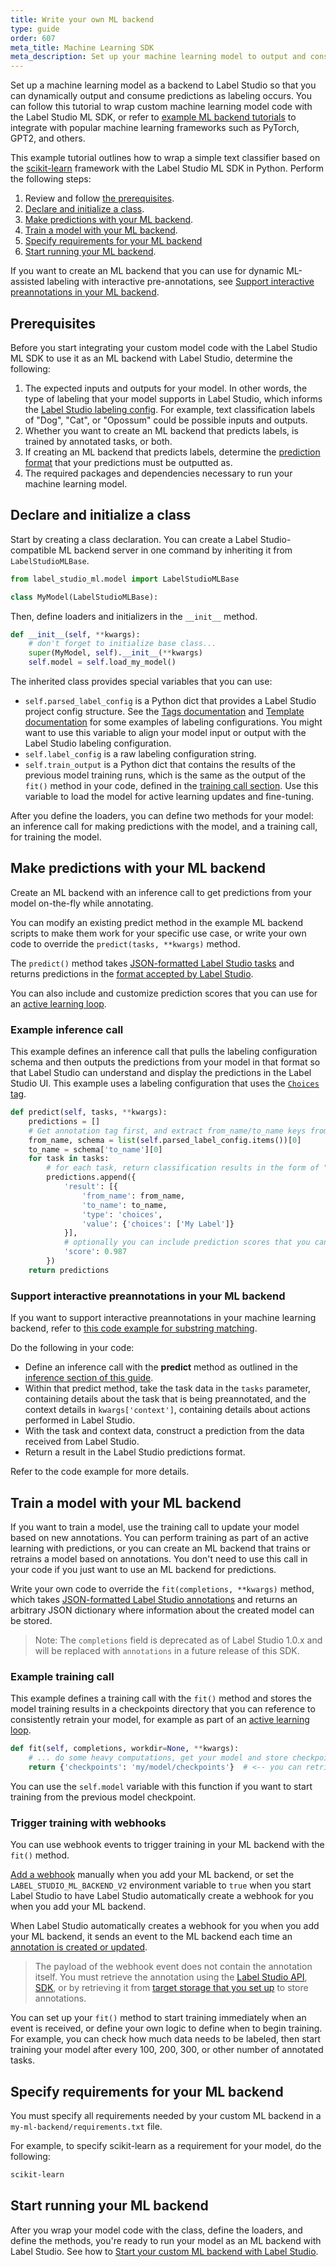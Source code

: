 ```yaml
---
title: Write your own ML backend
type: guide
order: 607
meta_title: Machine Learning SDK
meta_description: Set up your machine learning model to output and consume predictions in your data science and data labeling projects. 
---
```


Set up a machine learning model as a backend to Label Studio so that you can dynamically output and consume predictions as labeling occurs. You can follow this tutorial to wrap custom machine learning model code with the Label Studio ML SDK, or refer to [example ML backend tutorials](ml_tutorials.html) to integrate with popular machine learning frameworks such as PyTorch, GPT2, and others. 

This example tutorial outlines how to wrap a simple text classifier based on the [scikit-learn](https://scikit-learn.org/) framework with the Label Studio ML SDK in Python. Perform the following steps:
1. Review and follow [the prerequisites](#Prerequisites).
2. [Declare and initialize a class](#Declare-and-initialize-a-class).
3. [Make predictions with your ML backend](#Make-predictions-with-your-ML-backend).
4. [Train a model with your ML backend](#Train-a-model-with-your-ML-backend).
5. [Specify requirements for your ML backend](#Specify-requirements-for-your-ML-backend)
6. [Start running your ML backend](#Start-running-your-ML-backend).

If you want to create an ML backend that you can use for dynamic ML-assisted labeling with interactive pre-annotations, see [Support interactive preannotations in your ML backend](#Support-interactive-preannotations-in-your-ML-backend).

## Prerequisites 
Before you start integrating your custom model code with the Label Studio ML SDK to use it as an ML backend with Label Studio, determine the following:
1. The expected inputs and outputs for your model. In other words, the type of labeling that your model supports in Label Studio, which informs the [Label Studio labeling config](setup.html#Set-up-the-labeling-interface-for-your-project). For example, text classification labels of "Dog", "Cat", or "Opossum" could be possible inputs and outputs. 
2. Whether you want to create an ML backend that predicts labels, is trained by annotated tasks, or both. 
3. If creating an ML backend that predicts labels, determine the [prediction format](predictions.html) that your predictions must be outputted as.
4. The required packages and dependencies necessary to run your machine learning model.

## Declare and initialize a class

Start by creating a class declaration. You can create a Label Studio-compatible ML backend server in one command by inheriting it from `LabelStudioMLBase`. 
```python
from label_studio_ml.model import LabelStudioMLBase

class MyModel(LabelStudioMLBase):
```

Then, define loaders and initializers in the `__init__` method. 

```python
def __init__(self, **kwargs):
    # don't forget to initialize base class...
    super(MyModel, self).__init__(**kwargs)
    self.model = self.load_my_model()
```

The inherited class provides special variables that you can use:
- `self.parsed_label_config` is a Python dict that provides a Label Studio project config structure. See the [Tags documentation](/tags) and [Template documentation](/templates) for some examples of labeling configurations. You might want to use this variable to align your model input or output with the Label Studio labeling configuration.
- `self.label_config` is a raw labeling configuration string.
- `self.train_output` is a Python dict that contains the results of the previous model training runs, which is the same as the output of the `fit()` method in your code, defined in the [training call section](ml_create.html#Training-call). Use this variable to load the model for active learning updates and fine-tuning.

After you define the loaders, you can define two methods for your model: an inference call for making predictions with the model, and a training call, for training the model. 

## Make predictions with your ML backend

Create an ML backend with an inference call to get predictions from your model on-the-fly while annotating. 

You can modify an existing predict method in the example ML backend scripts to make them work for your specific use case, or write your own code to override the `predict(tasks, **kwargs)` method.

The `predict()` method takes [JSON-formatted Label Studio tasks](tasks.html#Basic-Label-Studio-JSON-format) and returns predictions in the [format accepted by Label Studio](predictions.html).

You can also include and customize prediction scores that you can use for an [active learning loop](active_learning.html).

### Example inference call 

This example defines an inference call that pulls the labeling configuration schema and then outputs the predictions from your model in that format so that Label Studio can understand and display the predictions in the Label Studio UI. This example uses a labeling configuration that uses the [`Choices` tag](/tags/choices.html). 

```python
def predict(self, tasks, **kwargs):
    predictions = []
    # Get annotation tag first, and extract from_name/to_name keys from the labeling config to make predictions
    from_name, schema = list(self.parsed_label_config.items())[0]
    to_name = schema['to_name'][0]
    for task in tasks:
        # for each task, return classification results in the form of "choices" pre-annotations
        predictions.append({
            'result': [{
                'from_name': from_name,
                'to_name': to_name,
                'type': 'choices',
                'value': {'choices': ['My Label']}
            }],
            # optionally you can include prediction scores that you can use to sort the tasks and do active learning
            'score': 0.987
        })
    return predictions
```

### Support interactive preannotations in your ML backend

If you want to support interactive preannotations in your machine learning backend, refer to [this code example for substring matching](https://github.com/heartexlabs/label-studio-ml-backend/tree/master/label_studio_ml/examples/substring_matching).

Do the following in your code:
- Define an inference call with the **predict** method as outlined in the [inference section of this guide](ml_create.html#Inference-call).
- Within that predict method, take the task data in the `tasks` parameter, containing details about the task that is being preannotated, and the context details in `kwargs['context']`, containing details about actions performed in Label Studio. 
- With the task and context data, construct a prediction from the data received from Label Studio. 
- Return a result in the Label Studio predictions format.

Refer to the code example for more details. 

## Train a model with your ML backend 

If you want to train a model, use the training call to update your model based on new annotations. You can perform training as part of an active learning with predictions, or you can create an ML backend that trains or retrains a model based on annotations. You don't need to use this call in your code if you just want to use an ML backend for predictions. 

Write your own code to override the `fit(completions, **kwargs)` method, which takes [JSON-formatted Label Studio annotations](https://labelstud.io/guide/export.html#Raw-JSON-format-of-completed-labeled-tasks) and returns an arbitrary JSON dictionary where information about the created model can be stored.

> Note: The `completions` field is deprecated as of Label Studio 1.0.x and will be replaced with `annotations` in a future release of this SDK.

### Example training call

This example defines a training call with the `fit()` method and stores the model training results in a checkpoints directory that you can reference to consistently retrain your model, for example as part of an [active learning loop](active_learning.html). 

```python
def fit(self, completions, workdir=None, **kwargs):
    # ... do some heavy computations, get your model and store checkpoints and resources
    return {'checkpoints': 'my/model/checkpoints'}  # <-- you can retrieve this dict as self.train_output in the subsequent calls
```

You can use the `self.model` variable with this function if you want to start training from the previous model checkpoint. 

### Trigger training with webhooks

You can use webhook events to trigger training in your ML backend with the `fit()` method. 

[Add a webhook](webhooks.html#Add-a-new-webhook-in-Label-Studio) manually when you add your ML backend, or set the `LABEL_STUDIO_ML_BACKEND_V2` environment variable to `true` when you start Label Studio to have Label Studio automatically create a webhook for you when you add your ML backend. 

When Label Studio automatically creates a webhook for you when you add your ML backend, it sends an event to the ML backend each time an [annotation is created or updated](webhook_reference.html#Annotation-Created). 

> The payload of the webhook event does not contain the annotation itself. You must retrieve the annotation using the [Label Studio API](/api), [SDK](sdk.html), or by retrieving it from [target storage that you set up](storage.html) to store annotations.

You can set up your `fit()` method to start training immediately when an event is received, or define your own logic to define when to begin training. For example, you can check how much data needs to be labeled, then start training your model after every 100, 200, 300, or other number of annotated tasks.

## Specify requirements for your ML backend 

You must specify all requirements needed by your custom ML backend in a `my-ml-backend/requirements.txt` file. 

For example, to specify scikit-learn as a requirement for your model, do the following:
```requirements.txt
scikit-learn
```

## Start running your ML backend

After you wrap your model code with the class, define the loaders, and define the methods, you're ready to run your model as an ML backend with Label Studio. See how to [Start your custom ML backend with Label Studio](ml.html#Start-your-custom-ML-backend-with-Label-Studio).

